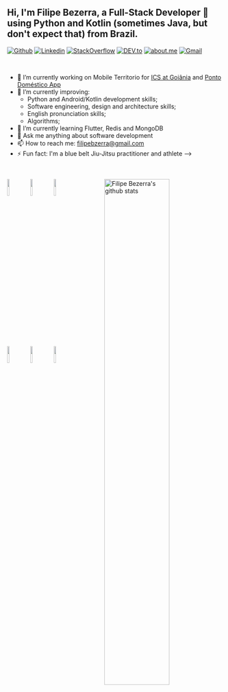 ## Hi, I'm Filipe Bezerra, a Full-Stack Developer 🚀 using Python and Kotlin (sometimes Java, but don't expect that) from Brazil.

[![Github](https://img.shields.io/badge/-Github-000?style=flat-square&logo=Github&logoColor=white)](https://github.com/filipebezerra)
[![Linkedin](https://img.shields.io/badge/-LinkedIn-blue?style=flat-square&logo=Linkedin&logoColor=white)](https://www.linkedin.com/in/filipebezerra/)
[![StackOverflow](https://img.shields.io/badge/-StackOverflow-f48024?style=flat-square&logo=StackOverflow&logoColor=e7e8eb)](https://stackoverflow.com/users/4107440/filipe-bezerra-de-sousa)
[![DEV.to](https://img.shields.io/badge/-DEV-000000?style=flat-square&logo=dev.to&logoColor=FFFFFF)](https://dev.to/filipebezerra)
[![about.me](https://img.shields.io/badge/-about.me-000000?style=flat-square&logo=about.me&logoColor=FFFFFF)](https://about.me/filipebezerra/)
[![Gmail](https://img.shields.io/badge/-Gmail-c14438?style=flat-square&logo=Gmail&logoColor=white)](mailto:filipebzerra@gmail.com)

&nbsp;

- 🔭 I’m currently working on Mobile Territorio for [ICS at Goiânia](http://www.icsaude.com.br/) and [Ponto Doméstico App](https://play.google.com/store/apps/details?id=com.pontodomesticoapp.pontodomestico)
- 🌱 I’m currently improving:
  - Python and Android/Kotlin development skills;
  - Software engineering, design and architecture skills;
  - English pronunciation skills;
  - Algorithms;
- 🌱 I’m currently learning Flutter, Redis and MongoDB
- 💬 Ask me anything about software development
- 📫 How to reach me: [filipebzerra@gmail.com](mailto:filipebzerra@gmail.com)
- ⚡ Fun fact: I'm a blue belt Jiu-Jitsu practitioner and athlete
-->

&nbsp;

<p>
  <!--
  <a href="https://github.com/filipebezerra">
    <img width="45%" align="left" alt="Luan Almeida's github stats" src="https://github-readme-stats.vercel.app/api/top-langs/?username=filipebezerra&layout=compact" />
  </a>
  -->
  <a href="https://github.com/filipebezerra">
    <img width="55%" align="right" alt="Filipe Bezerra's github stats" src="https://github-readme-stats.vercel.app/api?username=filipebezerra&show_icons=true&theme=cobalt&hide_border=true" />
  </a>
  
  <!-- Your languages and tools. Be careful with the alignment. 
  You can use this sites to get logos: https://www.vectorlogo.zone or https://simpleicons.org/
  -->
  <code><img width="10%" src="https://www.vectorlogo.zone/logos/python/python-ar21.svg"></code>
  <code><img width="10%" src="https://www.vectorlogo.zone/logos/android/android-ar21.svg"></code>
  <code><img width="10%" src="https://www.vectorlogo.zone/logos/kotlinlang/kotlinlang-ar21.svg"></code>
  <br />
  <code><img width="10%" src="https://www.vectorlogo.zone/logos/pocoo_flask/pocoo_flask-ar21.svg"></code>
  <code><img width="10%" src="https://www.vectorlogo.zone/logos/postgresql/postgresql-ar21.svg"></code>
  <code><img width="10%" src="https://www.vectorlogo.zone/logos/firebase/firebase-ar21.svg"></code>
  <br />
</p>

<!--
**filipebezerra/filipebezerra** is a ✨ _special_ ✨ repository because its `README.md` (this file) appears on your GitHub profile.

Here are some ideas to get you started:

- 🔭 I’m currently working on ...
- 🌱 I’m currently learning ...
- 👯 I’m looking to collaborate on ...
- 🤔 I’m looking for help with ...
- 💬 Ask me about ...
- 📫 How to reach me: ...
- 😄 Pronouns: ...
- ⚡ Fun fact: ...
-->
